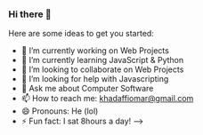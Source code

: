 ### Hi there 👋

Here are some ideas to get you started:

- 🔭 I’m currently working on Web Projects
- 🌱 I’m currently learning JavaScript & Python
- 👯 I’m looking to collaborate on Web Projects
- 🤔 I’m looking for help with Javascripting
- 💬 Ask me about Computer Software
- 📫 How to reach me: khadaffiomar@gmail.com
- 😄 Pronouns: He (lol)
- ⚡ Fun fact: I sat 8hours a day!
-->
